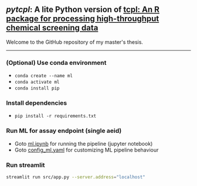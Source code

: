 ## _pytcpl_: A lite Python version of [tcpl: An R package for processing high-throughput chemical screening data](https://github.com/USEPA/CompTox-ToxCast-tcpl)

Welcome to the GitHub repository of my master's thesis.
___

### (Optional) Use conda environment 
- `conda create --name ml`
- `conda activate ml`
- `conda install pip`

### Install dependencies
  - `pip install -r requirements.txt`

### Run ML for assay endpoint (single aeid)
- Goto [ml.ipynb](ml/ml.ipynb) for running the pipeline (jupyter notebook)
- Goto [config_ml.yaml](config/config_ml.yaml) for customizing ML pipeline behaviour

### Run streamlit
```bash
streamlit run src/app.py --server.address="localhost"
```






